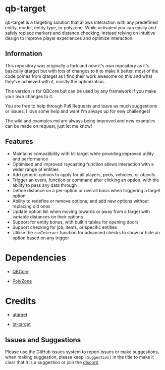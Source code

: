 # qb-target

qb-target is a targeting solution that allows interaction with any predefined entity, model, entity type, or polyzone. While activated you can easily and safely replace markers and distance checking, instead relying on intuitive design to improve player experiences and optimize interaction.

## Information

This repository was originally a fork and now it's own repository as it's basically qtarget but with lots of changes to it to make it better, most of the code comes from qtarget as I find their work awesome on this and what they've achieved with it, mostly the optimization.

This version is for QBCore but can be used by any framework if you make your own changes to it.

You are free to help through Pull Requests and leave as much suggestions or issues, I love some help and want I'm always up for new challenges!

The wiki and examples.md are always being improved and new examples can be made on request, just let me know!

## Features 
- Maintains compatibility with bt-target while providing improved utility and performance
- Optimised and improved raycasting function allows interaction with a wider range of entities
- Add generic options to apply for all players, peds, vehicles, or objects
- Trigger an event, function or command after clicking an option, with the ability to pass any data through
- Define distance on a per-option or overall basis when triggering a target option
- Ability to redefine or remove options, and add new options without replacing old ones
- Update option list when moving towards or away from a target with variable distances on their options
- Support for entity bones, with builtin tables for opening doors
- Support checking for job, items, or specific entities
- Utilise the `canInteract` function for advanced checks to show or hide an option based on any trigger

# Dependencies

* [QBCore](https://github.com/qbcore-framework/qb-core)

* [PolyZone](https://github.com/mkafrin/PolyZone)

# Credits

* [qtarget](https://github.com/QuantusRP/qtarget)

* [bt-target](https://github.com/brentN5/bt-target)

## Issues and Suggestions
Please use the GitHub issues system to report issues or make suggestions, when making suggestion, please keep `[Suggestion]` in the title to make it clear that it is a suggestion or join the [discord](https://discord.gg/qbcore).
